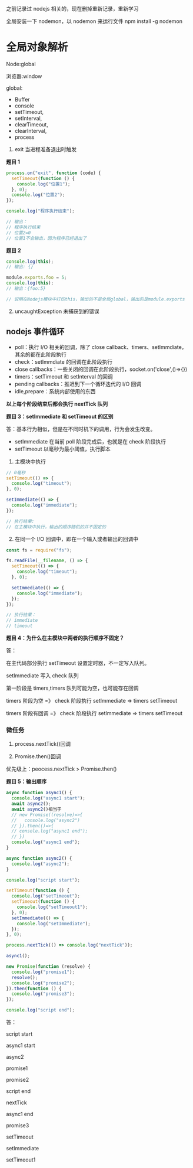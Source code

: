 之前记录过 nodejs 相关的，现在删掉重新记录，重新学习

全局安装一下 nodemon，以 nodemon 来运行文件
npm install -g nodemon

# 全局对象解析

Node:global

浏览器:window

global:

- Buffer
- console
- setTimeout,
- setInterval,
- clearTimeout,
- clearInterval,
- process

1. exit 当进程准备退出时触发

**题目 1**

```js
process.on("exit", function (code) {
  setTimeout(function () {
    console.log("位置1");
  }, 0);
  console.log("位置2");
});

console.log("程序执行结束");

// 输出：
// 程序执行结束
// 位置2=0
// 位置1不会输出，因为程序已经退出了
```

**题目 2**

```js
console.log(this);
// 输出: {}

module.exports.foo = 5;
console.log(this);
// 输出：{foo:5}

// 说明在Nodejs模块中打印this，输出的不是全局global，输出的是module.exports
```

2. uncaughtException 未捕获到的错误

## nodejs 事件循环

- poll：执行 I/O 相关的回调，除了 close callback、timers、setImmdiate，其余的都在此阶段执行
- check：setImmdiate 的回调在此阶段执行
- close callbacks：一些关闭的回调在此阶段执行，socket.on('close',()=>{})
- timers：setTimeout 和 setInterval 的回调
- pending callbacks：推迟到下一个循环迭代的 I/O 回调
- idle,prepare：系统内部使用的东西

**以上每个阶段结束后都会执行 nextTick 队列**

**题目 3：setImmediate 和 setTimeout 的区别**

答：基本行为相似，但是在不同时机下的调用，行为会发生改变。

- setImmediate 在当前 poll 阶段完成后，也就是在 check 阶段执行
- setTimeout 以毫秒为最小阈值，执行脚本

1. 主模块中执行

```js
// 0毫秒
setTimeout(() => {
  console.log("timeout");
}, 0);

setImmediate(() => {
  console.log("immediate");
});

// 执行结果:
// 在主模块中执行，输出的顺序随机的并不固定的
```

2. 在同一个 I/O 回调中，即在一个输入或者输出的回调中

```js
const fs = require("fs");

fs.readFile(__filename, () => {
  setTimeout(() => {
    console.log("timeout");
  }, 0);

  setImmediate(() => {
    console.log("immediate");
  });
});

// 执行结果：
// immediate
// timeout
```

**题目 4：为什么在主模块中两者的执行顺序不固定？**

答：

在主代码部分执行 setTimeout 设置定时器，不一定写入队列。

setImmediate 写入 check 队列

第一阶段是 timers,timers 队列可能为空，也可能存在回调

timers 阶段为空 =》 check 阶段执行 setImmediate => timers setTimeout

timers 阶段有回调 =》 check 阶段执行 setImmediate => timers setTimeout

### 微任务

1. process.nextTick()回调

2. Promise.then()回调

优先级上：peocess.nextTick > Promise.then()

**题目 5：输出顺序**

```js
async function async1() {
  console.log("async1 start");
  await async2();
  await async2()相当于
  // new Promise((resolve)=>{
  //   console.log("async2")
  // }).then(()=>{
  // console.log("async1 end");
  // })
  console.log("async1 end");
}

async function async2() {
  console.log("async2");
}

console.log("script start");

setTimeout(function () {
  console.log("setTimeout");
  setTimeout(function () {
    console.log("setTimeout1");
  }, 0);
  setImmediate(() => {
    console.log("setImmediate");
  });
}, 0);

process.nextTick(() => console.log("nextTick"));

async1();

new Promise(function (resolve) {
  console.log("promise1");
  resolve();
  console.log("promise2");
}).then(function () {
  console.log("promise3");
});

console.log("script end");
```

答：

script start

async1 start

async2

promise1

promise2

script end

nextTick

async1 end

promise3

setTimeout

setImmediate

setTimeout1
